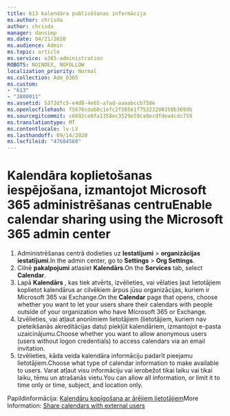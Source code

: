 ```yaml
---
title: 613 kalendāra publicēšanas informācija
ms.author: chrisda
author: chrisda
manager: dansimp
ms.date: 04/21/2020
ms.audience: Admin
ms.topic: article
ms.service: o365-administration
ROBOTS: NOINDEX, NOFOLLOW
localization_priority: Normal
ms.collection: Adm_O365
ms.custom:
- "613"
- "3800011"
ms.assetid: 5372dfc5-e4d8-4e65-a7ad-aaaabccb758e
ms.openlocfilehash: f5676cdab8c1efc2f585e1f75323200358b369db
ms.sourcegitcommit: c6692ce0fa1358ec3529e59ca0ecdfdea4cdc759
ms.translationtype: MT
ms.contentlocale: lv-LV
ms.lasthandoff: 09/14/2020
ms.locfileid: "47684560"
---
```

# <a name="enable-calendar-sharing-using-the-microsoft-365-admin-center"></a><span data-ttu-id="073c3-102">Kalendāra koplietošanas iespējošana, izmantojot Microsoft 365 administrēšanas centru</span><span class="sxs-lookup"><span data-stu-id="073c3-102">Enable calendar sharing using the Microsoft 365 admin center</span></span>

1. <span data-ttu-id="073c3-103">Administrēšanas centrā dodieties uz **Iestatījumi**   >   **organizācijas iestatījumi**.</span><span class="sxs-lookup"><span data-stu-id="073c3-103">In the admin center, go to  **Settings**  >  **Org Settings**.</span></span>
2. <span data-ttu-id="073c3-104">Cilnē  **pakalpojumi**  atlasiet  **Kalendārs**.</span><span class="sxs-lookup"><span data-stu-id="073c3-104">On the  **Services**  tab, select  **Calendar**.</span></span>
3. <span data-ttu-id="073c3-105">Lapā  **Kalendārs**  , kas tiek atvērts, izvēlieties, vai vēlaties ļaut lietotājiem koplietot kalendārus ar cilvēkiem ārpus jūsu organizācijas, kuriem ir Microsoft 365 vai Exchange.</span><span class="sxs-lookup"><span data-stu-id="073c3-105">On the  **Calendar**  page that opens, choose whether you want to let your users share their calendars with people outside of your organization who have Microsoft 365 or Exchange.</span></span>
4. <span data-ttu-id="073c3-106">Izvēlieties, vai atļaut anonīmiem lietotājiem (lietotājiem, kuriem nav pieteikšanās akreditācijas datu) piekļūt kalendāriem, izmantojot e-pasta uzaicinājumu.</span><span class="sxs-lookup"><span data-stu-id="073c3-106">Choose whether you want to allow anonymous users (users without logon credentials) to access calendars via an email invitation.</span></span>
5. <span data-ttu-id="073c3-107">Izvēlieties, kāda veida kalendāra informāciju padarīt pieejamu lietotājiem.</span><span class="sxs-lookup"><span data-stu-id="073c3-107">Choose what type of calendar information to make available to users.</span></span> <span data-ttu-id="073c3-108">Varat atļaut visu informāciju vai ierobežot tikai laiku vai tikai laiku, tēmu un atrašanās vietu.</span><span class="sxs-lookup"><span data-stu-id="073c3-108">You can allow all information, or limit it to time only or time, subject, and location only.</span></span>

<span data-ttu-id="073c3-109">Papildinformācija: [Kalendāru kopīgošana ar ārējiem lietotājiem](https://docs.microsoft.com/microsoft-365/admin/manage/share-calendars-with-external-users)</span><span class="sxs-lookup"><span data-stu-id="073c3-109">More Information: [Share calendars with external users](https://docs.microsoft.com/microsoft-365/admin/manage/share-calendars-with-external-users)</span></span>
